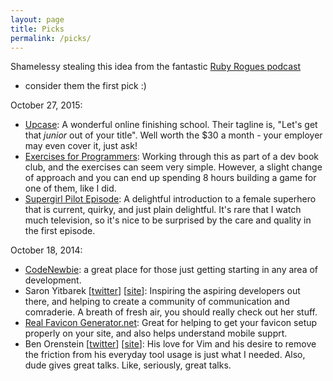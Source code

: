 ```yaml
---
layout: page
title: Picks
permalink: /picks/
---
```


Shamelessy stealing this idea from the fantastic [Ruby Rogues podcast][ruby-rogues-podcast]
- consider them the first pick :)

October 27, 2015:

- [Upcase][upcase-site]:
A wonderful online finishing school. Their tagline is, "Let's get that *junior*
out of your title". Well worth the $30 a month - your employer may even cover it,
just ask!
- [Exercises for Programmers][exercises-for-programmers]:
Working through this as part of a dev book club, and the exercises can seem very
simple. However, a slight change of approach and you can end up spending 8 hours
building a game for one of them, like I did.
- [Supergirl Pilot Episode][supergirl-cbs-site]:
A delightful introduction to a female superhero that is current, quirky, and
just plain delightful. It's rare that I watch much television, so it's nice to
be surprised by the care and quality in the first episode.

October 18, 2014:

- [CodeNewbie][code-newbie-website]:
a great place for those just getting starting in any area of development.
- Saron Yitbarek [[twitter][saron-yitbarek-twitter]] [[site][saron-yitbarek-site]]:
Inspiring the aspiring developers out there, and helping to create a community of
communication and comraderie. A breath of fresh air, you should really check out
her stuff.
- [Real Favicon Generator.net][real-favicon-generator]:
Great for helping to get your favicon setup properly on your site, and also helps
understand mobile supprt.
- Ben Orenstein [[twitter][ben-orenstein-twitter]] [[site][ben-orenstein-site]]:
His love for Vim and his desire to remove the friction from his everyday tool usage
is just what I needed. Also, dude gives great talks. Like, seriously, great talks.

[ruby-rogues-podcast]:        http://rubyrogues.com
[upcase-site]:                https://upcase.com/halfoff
[exercises-for-programmers]:  https://pragprog.com/book/bhwb/exercises-for-programmers
[supergirl-cbs-site]:         http://www.cbs.com/shows/supergirl/
[code-newbie-website]:        http://codenewbie.org
[saron-yitbarek-twitter]:     https://twitter.com/saronyitbarek
[saron-yitbarek-site]:        http://bloggytoons.com/
[real-favicon-generator]:     http://realfavicongenerator.net
[ben-orenstein-twitter]:      https://twitter.com/r00k
[ben-orenstein-site]:         http://benorenstein.com
